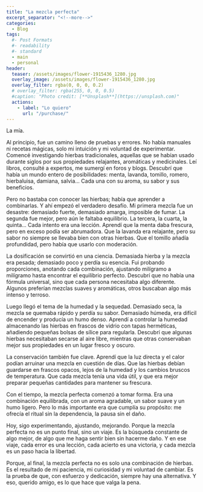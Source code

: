 ```yaml
---
title: "La mezcla perfecta"
excerpt_separator: "<!--more-->"
categories:
  - Blog
tags:
  #- Post Formats
  #- readability
  #- standard
  - main
  - personal
header:
  teaser: /assets/images/flower-1915436_1280.jpg
  overlay_image: /assets/images/flower-1915436_1280.jpg
  overlay_filter: rgba(0, 0, 0, 0.2)
  # overlay_filter: rgba(255, 0, 0, 0.5)
  #caption: "Photo credit: [**Unsplash**](https://unsplash.com)"
  actions:
    - label: "Lo quiero"
      url: "/purchase/"
---
```


La mía.
<!--more-->


Al principio, fue un camino lleno de pruebas y errores. No había manuales ni recetas mágicas, solo mi intuición y mi voluntad de experimentar. Comencé investigando hierbas tradicionales, aquellas que se habían usado durante siglos por sus propiedades relajantes, aromáticas y medicinales. Leí libros, consulté a expertos, me sumergí en foros y blogs. Descubrí que había un mundo entero de posibilidades: menta, lavanda, tomillo, romero, hierbaluisa, damiana, salvia... Cada una con su aroma, su sabor y sus beneficios.

Pero no bastaba con conocer las hierbas; había que aprender a combinarlas. Y ahí empezó el verdadero desafío. Mi primera mezcla fue un desastre: demasiado fuerte, demasiado amarga, imposible de fumar. La segunda fue mejor, pero aún le faltaba equilibrio. La tercera, la cuarta, la quinta... Cada intento era una lección. Aprendí que la menta daba frescura, pero en exceso podía ser abrumadora. Que la lavanda era relajante, pero su sabor no siempre se llevaba bien con otras hierbas. Que el tomillo añadía profundidad, pero había que usarlo con moderación.

La dosificación se convirtió en una ciencia. Demasiada hierba y la mezcla era pesada; demasiado poco y perdía su esencia. Fui probando proporciones, anotando cada combinación, ajustando milígramo a milígramo hasta encontrar el equilibrio perfecto. Descubrí que no había una fórmula universal, sino que cada persona necesitaba algo diferente. Algunos preferían mezclas suaves y aromáticas, otros buscaban algo más intenso y terroso.

Luego llegó el tema de la humedad y la sequedad. Demasiado seca, la mezcla se quemaba rápido y perdía su sabor. Demasiado húmeda, era difícil de encender y producía un humo denso. Aprendí a controlar la humedad almacenando las hierbas en frascos de vidrio con tapas herméticas, añadiendo pequeñas bolsas de sílice para regularla. Descubrí que algunas hierbas necesitaban secarse al aire libre, mientras que otras conservaban mejor sus propiedades en un lugar fresco y oscuro.

La conservación también fue clave. Aprendí que la luz directa y el calor podían arruinar una mezcla en cuestión de días. Que las hierbas debían guardarse en frascos opacos, lejos de la humedad y los cambios bruscos de temperatura. Que cada mezcla tenía una vida útil, y que era mejor preparar pequeñas cantidades para mantener su frescura.

Con el tiempo, la mezcla perfecta comenzó a tomar forma. Era una combinación equilibrada, con un aroma agradable, un sabor suave y un humo ligero. Pero lo más importante era que cumplía su propósito: me ofrecía el ritual sin la dependencia, la pausa sin el daño.

Hoy, sigo experimentando, ajustando, mejorando. Porque la mezcla perfecta no es un punto final, sino un viaje. Es la búsqueda constante de algo mejor, de algo que me haga sentir bien sin hacerme daño. Y en ese viaje, cada error es una lección, cada acierto es una victoria, y cada mezcla es un paso hacia la libertad.

Porque, al final, la mezcla perfecta no es solo una combinación de hierbas. Es el resultado de mi paciencia, mi curiosidad y mi voluntad de cambiar. Es la prueba de que, con esfuerzo y dedicación, siempre hay una alternativa. Y eso, querido amigo, es lo que hace que valga la pena.